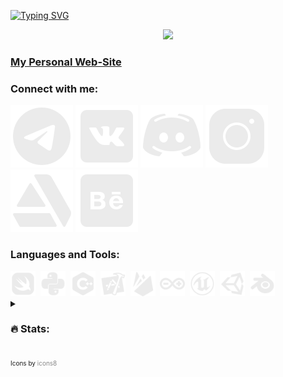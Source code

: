 [![Typing SVG](https://readme-typing-svg.herokuapp.com?font=Fira+Code&size=30&pause=1000&color=14C5C6&random=false&width=435&lines=Hi!+I+am+Vlad)](https://git.io/typing-svg)

<div id="header" align="center">
  <img src="https://media0.giphy.com/media/jdPMeyv9rn0hZHh8n9/giphy.gif?cid=790b76117b1f33e6691bd7c7260a5f28cbe608a9df4d5398&rid=giphy.gif&ct=s" width="150"/>
</div>

### [My Personal Web-Site](https://vl-vsv.ru)

### Connect with me:

[![icons8-telegram.svg](assets%2Ficons8-telegram.svg)](https://t.me/vsv070)
[![icons8-vk.svg](assets%2Ficons8-vk.svg)](https://vk.com/gw_vlad00)
[![icons8-discord.svg](assets%2Ficons8-discord.svg)](https://discordapp.com/users/499493684186841089/)
[![icons8-instagram.svg](assets%2Ficons8-instagram.svg)](https://www.instagram.com/vl_vsv/)
[![icons8-artstation.svg](assets%2Ficons8-artstation.svg)](https://vladislav3115.artstation.com/)
[![icons8-behance.svg](assets%2Ficons8-behance.svg)](https://www.behance.net/vladvoronin?tracking_source=search_users%7Cvlad%20voronin)

### Languages and Tools:
<div>
  <img src="assets%2Ficons8-swift.svg" title="Swift" alt="MySQL" width="40" height="40"/>&nbsp;
  <img src="assets%2Ficons8-python.svg" title="Python" alt="Python" width="40" height="40"/>&nbsp;
  <img src="assets%2Ficons8-c.svg" title="C++" alt="C++" width="40" height="40"/>&nbsp;
  <img src="assets%2Ficons8-xcode.svg" title="Xcode" **alt="Xcode" width="40" height="40"/>&nbsp;
  <img src="assets%2Ficons8-firebase.svg" title="Firebase" alt="Firebase" width="40" height="40"/>&nbsp;
  <img src="assets%2Ficons8-arduino.svg" title="Arduino" alt="Arduino" width="40" height="40"/>&nbsp;
  <img src="assets%2Ficons8-unreal-engine.svg" title="Unreal Engine" alt="Enreal Engine" width="40" height="40"/>&nbsp;
  <img src="assets%2Ficons8-unity.svg" title="Unity" alt="Unity" width="40" height="40"/>&nbsp;
  <img src="assets%2Ficons8-blender.svg" title="Blender" alt="Blender" width="40" height="40"/>&nbsp;
</div>


<details>
  <summary><h3 align="left">🔥 Stats:</h3></summary>
  
  <div align="center">
    <img src="https://github-readme-stats.vercel.app/api/top-langs?username=Vl-VSV&locale=en&hide_title=false&layout=compact&card_width=320&langs_count=5&theme=dracula&hide_border=false&order=2" height="150" alt="languages graph"  />
  </div>
  
</details>

<sub style="font-size: 10px;">Icons by <a href="https://icons8.com" style="color: #888888; text-decoration: none;">icons8</a></sub>

